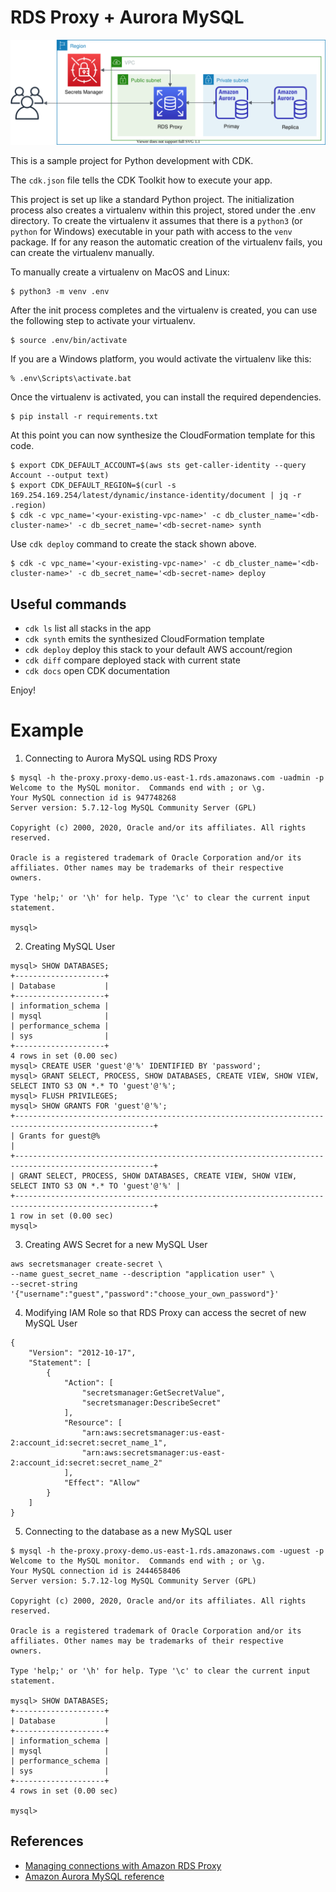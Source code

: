
# RDS Proxy + Aurora MySQL

![rds_proxy-aurora_mysql-arch](./rds_proxy-aurora_mysql-arch.svg)

This is a sample project for Python development with CDK.

The `cdk.json` file tells the CDK Toolkit how to execute your app.

This project is set up like a standard Python project.  The initialization
process also creates a virtualenv within this project, stored under the .env
directory.  To create the virtualenv it assumes that there is a `python3`
(or `python` for Windows) executable in your path with access to the `venv`
package. If for any reason the automatic creation of the virtualenv fails,
you can create the virtualenv manually.

To manually create a virtualenv on MacOS and Linux:

```
$ python3 -m venv .env
```

After the init process completes and the virtualenv is created, you can use the following
step to activate your virtualenv.

```
$ source .env/bin/activate
```

If you are a Windows platform, you would activate the virtualenv like this:

```
% .env\Scripts\activate.bat
```

Once the virtualenv is activated, you can install the required dependencies.

```
$ pip install -r requirements.txt
```

At this point you can now synthesize the CloudFormation template for this code.

```
$ export CDK_DEFAULT_ACCOUNT=$(aws sts get-caller-identity --query Account --output text)
$ export CDK_DEFAULT_REGION=$(curl -s 169.254.169.254/latest/dynamic/instance-identity/document | jq -r .region)
$ cdk -c vpc_name='<your-existing-vpc-name>' -c db_cluster_name='<db-cluster-name>' -c db_secret_name='<db-secret-name> synth
```

Use `cdk deploy` command to create the stack shown above.

```
$ cdk -c vpc_name='<your-existing-vpc-name>' -c db_cluster_name='<db-cluster-name>' -c db_secret_name='<db-secret-name> deploy
```

## Useful commands

 * `cdk ls`          list all stacks in the app
 * `cdk synth`       emits the synthesized CloudFormation template
 * `cdk deploy`      deploy this stack to your default AWS account/region
 * `cdk diff`        compare deployed stack with current state
 * `cdk docs`        open CDK documentation

Enjoy!

# Example

1. Connecting to Aurora MySQL using RDS Proxy

```
$ mysql -h the-proxy.proxy-demo.us-east-1.rds.amazonaws.com -uadmin -p
Welcome to the MySQL monitor.  Commands end with ; or \g.
Your MySQL connection id is 947748268
Server version: 5.7.12-log MySQL Community Server (GPL)

Copyright (c) 2000, 2020, Oracle and/or its affiliates. All rights reserved.

Oracle is a registered trademark of Oracle Corporation and/or its
affiliates. Other names may be trademarks of their respective
owners.

Type 'help;' or '\h' for help. Type '\c' to clear the current input statement.

mysql>
```

2. Creating MySQL User
   
```
mysql> SHOW DATABASES;
+--------------------+
| Database           |
+--------------------+
| information_schema |
| mysql              |
| performance_schema |
| sys                |
+--------------------+
4 rows in set (0.00 sec)
mysql> CREATE USER 'guest'@'%' IDENTIFIED BY 'password';
mysql> GRANT SELECT, PROCESS, SHOW DATABASES, CREATE VIEW, SHOW VIEW, SELECT INTO S3 ON *.* TO 'guest'@'%';
mysql> FLUSH PRIVILEGES;
mysql> SHOW GRANTS FOR 'guest'@'%';
+-----------------------------------------------------------------------------------------------------+
| Grants for guest@%                                                                                  |
+-----------------------------------------------------------------------------------------------------+
| GRANT SELECT, PROCESS, SHOW DATABASES, CREATE VIEW, SHOW VIEW, SELECT INTO S3 ON *.* TO 'guest'@'%' |
+-----------------------------------------------------------------------------------------------------+
1 row in set (0.00 sec)
mysql>
```

3. Creating AWS Secret for a new MySQL User 

```
aws secretsmanager create-secret \
--name guest_secret_name --description "application user" \
--secret-string '{"username":"guest","password":"choose_your_own_password"}'
```

4. Modifying IAM Role so that RDS Proxy can access the secret of new MySQL User

```
{
    "Version": "2012-10-17",
    "Statement": [
        {
            "Action": [
                "secretsmanager:GetSecretValue",
                "secretsmanager:DescribeSecret"
            ],
            "Resource": [
                "arn:aws:secretsmanager:us-east-2:account_id:secret:secret_name_1",
                "arn:aws:secretsmanager:us-east-2:account_id:secret:secret_name_2"
            ],
            "Effect": "Allow"
        }
    ]
}
```

5. Connecting to the database as a new MySQL user
   
```
$ mysql -h the-proxy.proxy-demo.us-east-1.rds.amazonaws.com -uguest -p
Welcome to the MySQL monitor.  Commands end with ; or \g.
Your MySQL connection id is 2444658406
Server version: 5.7.12-log MySQL Community Server (GPL)

Copyright (c) 2000, 2020, Oracle and/or its affiliates. All rights reserved.

Oracle is a registered trademark of Oracle Corporation and/or its
affiliates. Other names may be trademarks of their respective
owners.

Type 'help;' or '\h' for help. Type '\c' to clear the current input statement.

mysql> SHOW DATABASES;
+--------------------+
| Database           |
+--------------------+
| information_schema |
| mysql              |
| performance_schema |
| sys                |
+--------------------+
4 rows in set (0.00 sec)

mysql>
```

## References
- [Managing connections with Amazon RDS Proxy](https://docs.aws.amazon.com/AmazonRDS/latest/UserGuide/rds-proxy.html)
- [Amazon Aurora MySQL reference](https://docs.aws.amazon.com/AmazonRDS/latest/AuroraUserGuide/AuroraMySQL.Reference.html)
